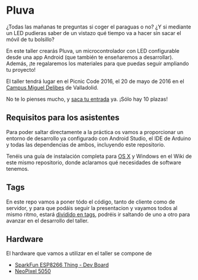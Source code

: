 # Pluva

¿Todas las mañanas te preguntas si coger el paraguas o no? ¿Y si mediante un LED pudieras saber de un vistazo qué tiempo va a hacer sin sacar el móvil de tu bolsillo?

En este taller crearás Pluva, un microcontrolador con LED configurable desde una app Android (que también te enseñaremos a desarrollar). Además, ¡te regalaremos los materiales para que puedas seguir ampliando tu proyecto!

El taller tendrá lugar en el Picnic Code 2016, el 20 de mayo de 2016 en el [Campus Miguel Delibes](https://goo.gl/maps/3Ubpm5psJDm) de Valladolid.

No te lo pienses mucho, y [saca tu entrada](https://www.picniccode.es/) ya. ¡Sólo hay 10 plazas!

## Requisitos para los asistentes

Para poder saltar directamente a la práctica os vamos a proporcionar un entorno de desarrollo ya configurado con Android Studio, el IDE de Arduino y todas las dependencias de ambos, incluyendo este repositorio. 

Tenéis una guía de instalación completa para [OS X](https://github.com/tecnilogica/pluva/wiki/Software-para-OS-X) y Windows en el Wiki de este mismo repositorio, donde aclaramos qué necesidades de software tenemos.

## Tags

En este repo vamos a poner tódo el código, tanto de cliente como de servidor, y para que podáis seguir la presentacion y vayamos todos al mismo ritmo, estará [dividido en tags](https://github.com/tecnilogica/pluva/tags), podréis ir saltando de uno a otro para avanzar en el desarrollo del taller.

## Hardware

El hardware que vamos a utilizar en el taller se compone de

* [SparkFun ESP8266 Thing - Dev Board](https://www.sparkfun.com/products/13711) 
* [NeoPixel 5050](https://www.adafruit.com/category/168)